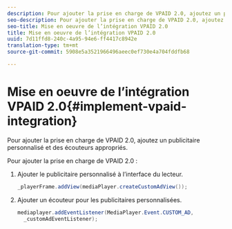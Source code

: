 ```yaml
---
description: Pour ajouter la prise en charge de VPAID 2.0, ajoutez un publicitaire personnalisé et des écouteurs appropriés.
seo-description: Pour ajouter la prise en charge de VPAID 2.0, ajoutez un publicitaire personnalisé et des écouteurs appropriés.
seo-title: Mise en oeuvre de l’intégration VPAID 2.0
title: Mise en oeuvre de l’intégration VPAID 2.0
uuid: 7d11ffd8-240c-4a95-94e6-ff4417c8942e
translation-type: tm+mt
source-git-commit: 5908e5a3521966496aeec0ef730e4a704fddfb68

---
```



# Mise en oeuvre de l’intégration VPAID 2.0{#implement-vpaid-integration}

Pour ajouter la prise en charge de VPAID 2.0, ajoutez un publicitaire personnalisé et des écouteurs appropriés.

Pour ajouter la prise en charge de VPAID 2.0 :

1. Ajouter le publicitaire personnalisé  à l’interface du lecteur.

   ```java
   _playerFrame.addView(mediaPlayer.createCustomAdView());
   ```

1. Ajouter un écouteur pour les  publicitaires personnalisées.

   ```java
   mediaplayer.addEventListener(MediaPlayer.Event.CUSTOM_AD,  
     _customAdEventListener);
   ```


